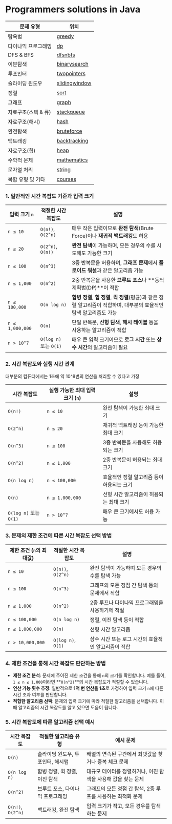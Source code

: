 # Programmers solutions in Java

문제 유형 | 위치| 
------- |-------------|
탐욕법 | [greedy](src%2Fmain%2Fjava%2Flearn%2Fchallenges%2Fgreedy)|
다이나믹 프로그래밍 | [dp](src%2Fmain%2Fjava%2Flearn%2Fchallenges%2Fdp)|
DFS & BFS | [dfsnbfs](src%2Fmain%2Fjava%2Flearn%2Fchallenges%2Fdfsnbfs)|
이분탐색 | [binarysearch](src%2Fmain%2Fjava%2Flearn%2Fchallenges%2Fbinarysearch)|
투포인터 | [twopointers](src%2Fmain%2Fjava%2Flearn%2Fchallenges%2Ftwopointers)|
슬라이딩 윈도우 | [slidingwindow](src%2Fmain%2Fjava%2Flearn%2Fchallenges%2Fslidingwindow)|
정렬 | [sort](src%2Fmain%2Fjava%2Flearn%2Fchallenges%2Fsort)|
그래프 | [graph](src%2Fmain%2Fjava%2Flearn%2Fchallenges%2Fgraph)|
자료구조(스택 & 큐) | [stackqueue](src%2Fmain%2Fjava%2Flearn%2Fchallenges%2Fstackqueue)|
자료구조(해시) |  [hash](src%2Fmain%2Fjava%2Flearn%2Fchallenges%2Fhash)|
완전탐색 | [bruteforce](src%2Fmain%2Fjava%2Flearn%2Fchallenges%2Fbruteforce)|
백트래킹 | [backtracking](src%2Fmain%2Fjava%2Flearn%2Fchallenges%2Fbacktracking)|
자료구조(힙) | [heap](src%2Fmain%2Fjava%2Flearn%2Fchallenges%2Fheap)|
수학적 문제 | [mathematics](src%2Fmain%2Fjava%2Flearn%2Fchallenges%2Fmathematics)|
문자열 처리 | [string](src%2Fmain%2Fjava%2Flearn%2Fchallenges%2Fstring)|
복합 유형 및 기타 | [courses](src%2Fmain%2Fjava%2Flearn%2Fchallenges%2Fcourses)|

### 1. 일반적인 시간 복잡도 기준과 입력 크기

| 입력 크기 `n`       | 적절한 시간 복잡도           | 설명                                                                         |
|-----------------|----------------------|----------------------------------------------------------------------------|
| `n ≤ 10`        | `O(n!)`, `O(2^n)`    | 매우 작은 입력이므로 **완전 탐색**(Brute Force)이나 **재귀적 백트래킹**도 허용                      |
| `n ≤ 20`        | `O(2^n)`, `O(n!)`    | **완전 탐색**이 가능하며, 모든 경우의 수를 시도해도 가능한 크기                                     |
| `n ≤ 100`       | `O(n^3)`             | 3중 반복문을 허용하며, **그래프 문제**에서 **플로이드 워셜**과 같은 알고리즘 가능                         |
| `n ≤ 1,000`     | `O(n^2)`             | 2중 반복문을 사용한 **브루트 포스**나 **동적 계획법(DP)**이 적합                                 |
| `n ≤ 100,000`   | `O(n log n)`         | **합병 정렬**, **힙 정렬**, **퀵 정렬**(평균)과 같은 정렬 알고리즘이 적합하며, 대부분의 효율적인 탐색 알고리즘도 가능 |
| `n ≤ 1,000,000` | `O(n)`               | 단일 반복문, **선형 탐색**, **해시 테이블** 등을 사용하는 알고리즘이 적합                             |
| `n > 10^7`      | `O(log n)` 또는 `O(1)` | 매우 큰 입력 크기이므로 **로그 시간** 또는 **상수 시간**의 알고리즘이 필요                             |

### 2. 시간 복잡도와 실행 시간 관계
대부분의 컴퓨터에서는 1초에 약 10^8번의 연산을 처리할 수 있다고 가정

| 시간 복잡도               | 실행 가능한 최대 입력 크기 (`n`) | 설명                      |
|----------------------|-----------------------|-------------------------|
| `O(n!)`              | `n ≤ 10`              | 완전 탐색이 가능한 최대 크기        |
| `O(2^n)`             | `n ≤ 20`              | 재귀적 백트래킹 등이 가능한 최대 크기   |
| `O(n^3)`             | `n ≤ 100`             | 3중 반복문을 사용해도 허용되는 크기    |
| `O(n^2)`             | `n ≤ 1,000`           | 2중 반복문이 허용되는 최대 크기      |
| `O(n log n)`         | `n ≤ 100,000`         | 효율적인 정렬 알고리즘 등이 허용되는 크기 |
| `O(n)`               | `n ≤ 1,000,000`       | 선형 시간 알고리즘이 허용되는 최대 크기  |
| `O(log n)` 또는 `O(1)` | `n > 10^7`            | 매우 큰 크기에서도 허용 가능        |


### 3. 문제의 제한 조건에 따른 시간 복잡도 선택 방법

| 제한 조건 (`n`의 최대값) | 적절한 시간 복잡도         | 설명                            |
|------------------|--------------------|-------------------------------|
| `n ≤ 10`         | `O(n!)`, `O(2^n)`  | 완전 탐색이 가능하며 모든 경우의 수를 탐색 가능   |
| `n ≤ 100`        | `O(n^3)`           | 그래프의 모든 정점 간 탐색 등의 문제에서 적합    |
| `n ≤ 1,000`      | `O(n^2)`           | 2중 루프나 다이나믹 프로그래밍을 사용하기에 적절   |
| `n ≤ 100,000`    | `O(n log n)`       | 정렬, 이진 탐색 등이 적합               |
| `n ≤ 1,000,000`  | `O(n)`             | 선형 시간 알고리즘                    |
| `n > 10,000,000` | `O(log n)`, `O(1)` | 상수 시간 또는 로그 시간의 효율적인 알고리즘이 적합 |

### 4. 제한 조건을 통해 시간 복잡도 판단하는 방법

- **제한 조건 분석**: 문제에 주어진 제한 조건을 통해 `n`의 크기를 확인합니다. 예를 들어, `1 ≤ n ≤ 1,000`이라면 **`O(n^2)`**의 시간 복잡도가 적절할 수 있습니다.
- **연산 가능 횟수 추정**: 일반적으로 **1억 번 연산을 1초**로 가정하여 입력 크기 `n`에 따른 시간 초과 여부를 판단합니다.
- **적합한 알고리즘 선택**: 문제의 입력 크기에 따라 적절한 알고리즘을 선택합니다. 이때 알고리즘의 시간 복잡도를 알고 있으면 도움이 됩니다.

### 5. 시간 복잡도에 따른 알고리즘 선택 예시

| 시간 복잡도            | 적절한 알고리즘 유형          | 예시 문제                                 |
|-------------------|----------------------|---------------------------------------|
| `O(n)`            | 슬라이딩 윈도우, 투 포인터, 해시맵 | 배열의 연속된 구간에서 최댓값을 찾거나 중복 체크 문제        |
| `O(n log n)`      | 합병 정렬, 퀵 정렬, 이진 탐색   | 대규모 데이터를 정렬하거나, 이진 탐색을 사용해 값을 찾는 문제   |
| `O(n^2)`          | 브루트 포스, 다이나믹 프로그래밍   | 그래프의 모든 정점 간 탐색, 2중 루프를 사용하는 최적화 문제   |
| `O(n!)`, `O(2^n)` | 백트래킹, 완전 탐색          | 입력 크기가 작고, 모든 경우를 탐색하는 문제             |


